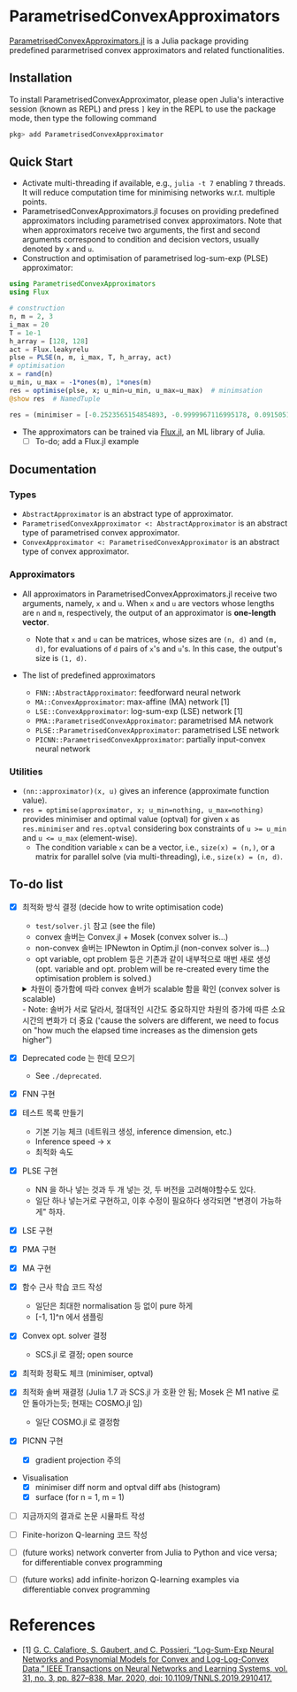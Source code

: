 # ParametrisedConvexApproximators

[ParametrisedConvexApproximators.jl](https://github.com/JinraeKim/ParametrisedConvexApproximators.jl) is a Julia package providing predefined pararmetrised convex approximators and related functionalities.

## Installation
To install ParametrisedConvexApproximator,
please open Julia's interactive session (known as REPL) and press `]` key
in the REPL to use the package mode, then type the following command

```julia
pkg> add ParametrisedConvexApproximator
```

## Quick Start
- Activate multi-threading if available, e.g., `julia -t 7` enabling `7` threads.
It will reduce computation time for minimising networks w.r.t. multiple points.
- ParametrisedConvexApproximators.jl focuses on providing predefined approximators including parametrised convex approximators.
Note that when approximators receive two arguments, the first and second arguments correspond to
condition and decision vectors, usually denoted by `x` and `u`.
- Construction and optimisation of parametrised log-sum-exp (PLSE) approximator:
```julia
using ParametrisedConvexApproximators
using Flux

# construction
n, m = 2, 3
i_max = 20
T = 1e-1
h_array = [128, 128]
act = Flux.leakyrelu
plse = PLSE(n, m, i_max, T, h_array, act)
# optimisation
x = rand(n)
u_min, u_max = -1*ones(m), 1*ones(m)
res = optimise(plse, x; u_min=u_min, u_max=u_max)  # minimsation
@show res  # NamedTuple
```

```julia
res = (minimiser = [-0.2523565154854893, -0.9999967116995178, 0.09150518836473269], optval = [0.2943142110436148])
```
- The approximators can be trained via [Flux.jl](https://github.com/FluxML/Flux.jl), an ML library of Julia.
    - [ ] To-do; add a Flux.jl example

## Documentation
### Types
- `AbstractApproximator` is an abstract type of approximator.
- `ParametrisedConvexApproximator <: AbstractApproximator` is an abstract type of parametrised convex approximator.
- `ConvexApproximator <: ParametrisedConvexApproximator` is an abstract type of convex approximator.

### Approximators
- All approximators in ParametrisedConvexApproximators.jl receive two arguments, namely, `x` and `u`.
When `x` and `u` are vectors whose lengths are `n` and `m`, respectively,
the output of an approximator is **one-length vector**.
    - Note that `x` and `u` can be matrices, whose sizes are `(n, d)` and `(m, d)`,
    for evaluations of `d` pairs of `x`'s and `u`'s.
    In this case, the output's size is `(1, d)`.

- The list of predefined approximators
    - `FNN::AbstractApproximator`: feedforward neural network
    - `MA::ConvexApproximator`: max-affine (MA) network [1]
    - `LSE::ConvexApproximator`: log-sum-exp (LSE) network [1]
    - `PMA::ParametrisedConvexApproximator`: parametrised MA network
    - `PLSE::ParametrisedConvexApproximator`: parametrised LSE network
    - `PICNN::ParametrisedConvexApproximator`: partially input-convex neural network

### Utilities
- `(nn::approximator)(x, u)` gives an inference (approximate function value).
- `res = optimise(approximator, x; u_min=nothing, u_max=nothing)` provides
minimiser and optimal value (optval) for given `x` as `res.minimiser` and `res.optval`
considering box constraints of `u >= u_min` and `u <= u_max` (element-wise).
    - The condition variable `x` can be a vector, i.e., `size(x) = (n,)`,
    or a matrix for parallel solve (via multi-threading), i.e., `size(x) = (n, d)`.


## To-do list
- [x] 최적화 방식 결정 (decide how to write optimisation code)
    - `test/solver.jl` 참고 (see the file)
    - convex 솔버는 Convex.jl + Mosek (convex solver is...)
    - non-convex 솔버는 IPNewton in Optim.jl (non-convex solver is...)
    - opt variable, opt problem 등은 기존과 같이 내부적으로 매번 새로 생성 (opt. variable and opt. problem will be re-created every time the optimisation problem is solved.)
    <details>
    <summary>차원이 증가함에 따라 convex 솔버가 scalable 함을 확인 (convex solver is scalable)</summary>

    ```julia
    (n, m) = (N, N) = (1, 1)
    convex solver
      690.750 μs (4145 allocations: 253.30 KiB)
    non-convex solver (ipnewton)
      200.917 μs (3817 allocations: 245.88 KiB)
    (n, m) = (N, N) = (10, 10)
    convex solver
      1.202 ms (8788 allocations: 588.77 KiB)
    non-convex solver (ipnewton)
      956.000 μs (14722 allocations: 2.12 MiB)
    (n, m) = (N, N) = (100, 100)
    convex solver
      5.885 ms (54237 allocations: 3.92 MiB)
    non-convex solver (ipnewton)
      198.712 ms (983575 allocations: 856.71 MiB)
    ```

    </details>
    - Note: 솔버가 서로 달라서, 절대적인 시간도 중요하지만 차원의 증가에 따른 소요 시간의 변화가 더 중요
    ('cause the solvers are different, we need to focus on "how much the elapsed time increases as the dimension gets higher")
- [x] Deprecated code 는 한데 모으기
    - See `./deprecated`.
- [x] FNN 구현
- [x] 테스트 목록 만들기
    - 기본 기능 체크 (네트워크 생성, inference dimension, etc.)
    - Inference speed -> x
    - 최적화 속도
- [x] PLSE 구현
    - NN 을 하나 넣는 것과 두 개 넣는 것, 두 버전을 고려해야할수도 있다.
    - 일단 하나 넣는거로 구현하고, 이후 수정이 필요하다 생각되면 "변경이 가능하게" 하자.
- [x] LSE 구현
- [x] PMA 구현
- [x] MA 구현
- [x] 함수 근사 학습 코드 작성
    - 일단은 최대한 normalisation 등 없이 pure 하게
    - [-1, 1]^n 에서 샘플링
- [x] Convex opt. solver 결정
    - SCS.jl 로 결정; open source
- [x] 최적화 정확도 체크 (minimiser, optval)
- [x] 최적화 솔버 재결정 (Julia 1.7 과 SCS.jl 가 호환 안 됨; Mosek 은 M1 native 로 안 돌아가는듯; 현재는 COSMO.jl 임)
    - 일단 COSMO.jl 로 결정함
- [x] PICNN 구현
    - [x] gradient projection 주의
- Visualisation
    - [x] minimiser diff norm and optval diff abs (histogram)
    - [x] surface (for n = 1, m = 1)
- [ ] 지금까지의 결과로 논문 시뮬파트 작성
- [ ] Finite-horizon Q-learning 코드 작성
- [ ] (future works) network converter from Julia to Python and vice versa;
for differentiable convex programming
- [ ] (future works) add infinite-horizon Q-learning examples via differentiable convex programming


# References
- [1] [G. C. Calafiore, S. Gaubert, and C. Possieri, “Log-Sum-Exp Neural Networks and Posynomial Models for Convex and Log-Log-Convex Data,” IEEE Transactions on Neural Networks and Learning Systems, vol. 31, no. 3, pp. 827–838, Mar. 2020, doi: 10.1109/TNNLS.2019.2910417.](https://ieeexplore.ieee.org/abstract/document/8715799?casa_token=ptHxee1NJ30AAAAA:etAIY0UkR0yg6YK7mgtEzCzHavM0d6Cos1VNzpn0cw5hbiEnFnAxNDm1rflWjDAOa-iO6xU5Lg)
